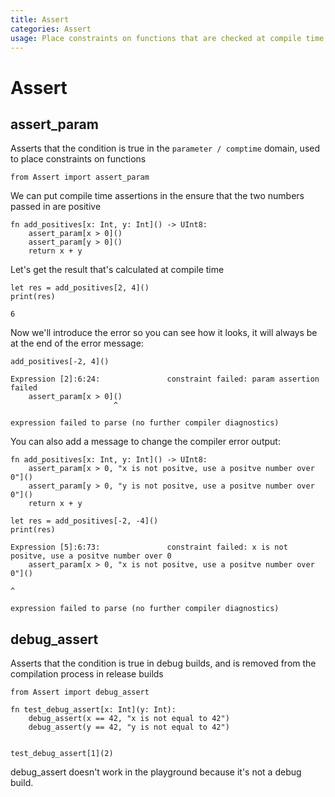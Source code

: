 ```yaml
---
title: Assert
categories: Assert
usage: Place constraints on functions that are checked at compile time, and check conditions only in debug builds
---
```

# Assert
## assert_param
Asserts that the condition is true in the `parameter / comptime` domain, used to place constraints on functions


```mojo
from Assert import assert_param
```

We can put compile time assertions in the ensure that the two numbers passed in are positive


```mojo
fn add_positives[x: Int, y: Int]() -> UInt8:
    assert_param[x > 0]()
    assert_param[y > 0]()
    return x + y
```

Let's get the result that's calculated at compile time


```mojo
let res = add_positives[2, 4]()
print(res)
```

    6


Now we'll introduce the error so you can see how it looks, it will always be at the end of the error message:


```mojo
add_positives[-2, 4]()
```

    Expression [2]:6:24:               constraint failed: param assertion failed
        assert_param[x > 0]()
                           ^
    
    expression failed to parse (no further compiler diagnostics)

You can also add a message to change the compiler error output:


```mojo
fn add_positives[x: Int, y: Int]() -> UInt8:
    assert_param[x > 0, "x is not positve, use a positve number over 0"]()
    assert_param[y > 0, "y is not positve, use a positve number over 0"]()
    return x + y

let res = add_positives[-2, -4]()
print(res)
```

    Expression [5]:6:73:               constraint failed: x is not positve, use a positve number over 0
        assert_param[x > 0, "x is not positve, use a positve number over 0"]()
                                                                            ^
    
    expression failed to parse (no further compiler diagnostics)

## debug_assert
Asserts that the condition is true in debug builds, and is removed from the compilation process in release builds


```mojo
from Assert import debug_assert

fn test_debug_assert[x: Int](y: Int):
    debug_assert(x == 42, "x is not equal to 42")
    debug_assert(y == 42, "y is not equal to 42")


test_debug_assert[1](2)
```

debug_assert doesn't work in the playground because it's not a debug build.

<CommentService />
